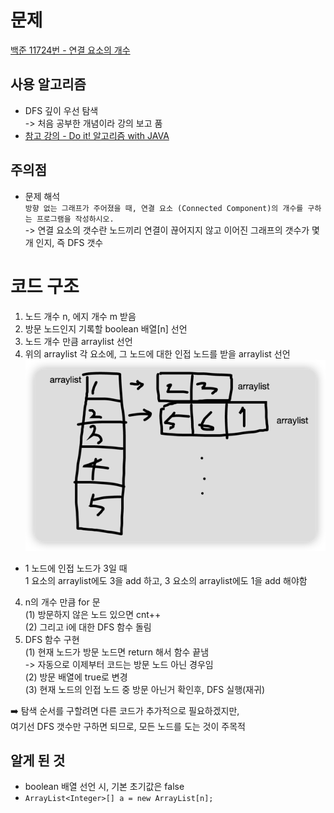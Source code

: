 # 문제
[백준 11724번 - 연결 요소의 개수](acmicpc.net/problem/11724)

## 사용 알고리즘
- DFS 깊이 우선 탐색 <br>
-> 처음 공부한 개념이라 강의 보고 품
- [참고 강의 - Do it! 알고리즘 with JAVA](https://www.inflearn.com/course/lecture?courseSlug=두잇-알고리즘-코딩테스트-자바&unitId=148352&tab=curriculum)

## 주의점
- 문제 해석 <br>
`방향 없는 그래프가 주어졌을 때, 연결 요소 (Connected Component)의 개수를 구하는 프로그램을 작성하시오.`
<br> -> 연결 요소의 갯수란 노드끼리 연결이 끊어지지 않고 이어진 그래프의 갯수가 몇 개 인지, 즉 DFS 갯수

# 코드 구조
1. 노드 개수 n, 에지 개수 m 받음
2. 방문 노드인지 기록할 boolean 배열[n] 선언
2. 노드 개수 만큼 arraylist 선언
3. 위의 arraylist 각 요소에, 그 노드에 대한 인접 노드를 받을 arraylist 선언
![img.png](img.png)
- 1 노드에 인접 노드가 3일 때 <br> 
1 요소의 arraylist에도 3을 add 하고, 3 요소의 arraylist에도 1을 add 해야함 
4. n의 개수 만큼 for 문<br>
   (1) 방문하지 않은 노드 있으면 cnt++ <br>
   (2) 그리고 i에 대한 DFS 함수 돌림
5. DFS 함수 구현<br>
   (1) 현재 노드가 방문 노드면 return 해서 함수 끝냄<br>
   -> 자동으로 이제부터 코드는 방문 노드 아닌 경우임<br>
   (2) 방문 배열에 true로 변경<br>
   (3) 현재 노드의 인접 노드 중 방문 아닌거 확인후, DFS 실행(재귀)<br>

➡️ 탐색 순서를 구할려면 다른 코드가 추가적으로 필요하겠지만, <br>
   여기선 DFS 갯수만 구하면 되므로, 모든 노드를 도는 것이 주목적

## 알게 된 것
- boolean 배열 선언 시, 기본 초기값은 false
- `ArrayList<Integer>[] a = new ArrayList[n];`